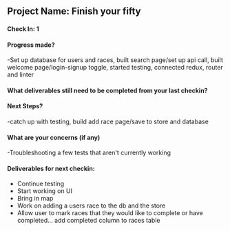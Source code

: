 ## Project Name: Finish your fifty 

#### Check In: 1

#### Progress made?
-Set up database for users and races, built search page/set up api call, built welcome page/login-signup toggle, started testing, connected redux, router and linter

#### What deliverables still need to be completed from your last checkin?

#### Next Steps?
-catch up with testing, build add race page/save to store and database

#### What are your concerns (if any)
-Troubleshooting a few tests that aren't currently working

#### Deliverables for next checkin:

* Continue testing
* Start working on UI
* Bring in map
* Work on adding a users race to the db and the store
* Allow user to mark races that they would like to complete or have completed... add completed column to races table
